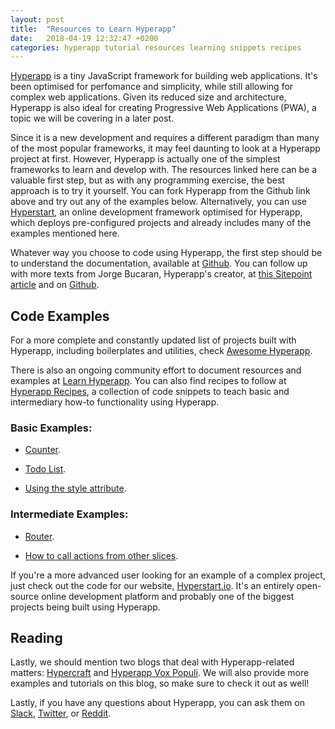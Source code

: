 ```yaml
---
layout: post
title:  "Resources to Learn Hyperapp"
date:   2018-04-19 12:32:47 +0200
categories: hyperapp tutorial resources learning snippets recipes
---
```

[Hyperapp](https://github.com/hyperapp/hyperapp) is a tiny JavaScript framework for building web applications. It's been optimised for perfomance and simplicity, while still allowing for complex web applications. Given its reduced size and architecture, Hyperapp is also ideal for creating Progressive Web Applications (PWA), a topic we will be covering in a later post.

Since it is a new development and requires a different paradigm than many of the most popular frameworks, it may feel daunting to look at a Hyperapp project at first. However, Hyperapp is actually one of the simplest frameworks to learn and develop with. The resources linked here can be a valuable first step, but as with any programming exercise, the best approach is to try it yourself. You can fork Hyperapp from the Github link above and try out any of the examples below. Alternatively, you can use [Hyperstart](https://www.hyperstart.io/), an online development framework optimised for Hyperapp, which deploys pre-configured projects and already includes many of the examples mentioned here.

Whatever way you choose to code using Hyperapp, the first step should be to understand the documentation, available at [Github](https://github.com/hyperapp/hyperapp/blob/master/README.md). You can follow up with more texts from Jorge Bucaran, Hyperapp's creator, at [this Sitepoint article](https://www.sitepoint.com/hyperapp-1-kb-javascript-library/) and on [Github](https://gist.github.com/JorgeBucaran/8dc33b7947f3193eb2ea3d5700e27036).

## Code Examples

For a more complete and constantly updated list of projects built with Hyperapp, including boilerplates and utilities, check [Awesome Hyperapp](https://github.com/hyperapp/awesome-hyperapp).

There is also an ongoing community effort to document resources and examples at [Learn Hyperapp](https://github.com/LearnHyperapp). You can also find recipes to follow at [Hyperapp Recipes](https://github.com/LearnHyperapp/hyperapp-recipes), a collection of code snippets to teach basic and intermediary how-to functionality using Hyperapp.

### Basic Examples:

* [Counter](https://www.hyperstart.io/projects/NYAw2ak7y3R75uHzHWydyk5cViH3-ZB0sSq0VviHwE3PK).

* [Todo List](https://www.hyperstart.io/projects/NYAw2ak7y3R75uHzHWydyk5cViH3-D1WPCuSI9lseef96).

* [Using the style attribute](https://www.hyperstart.io/projects/NYAw2ak7y3R75uHzHWydyk5cViH3-x6HI0o8Q2jYAZvK8).

### Intermediate Examples:

* [Router](https://www.hyperstart.io/projects/NYAw2ak7y3R75uHzHWydyk5cViH3-mXXHQq4S06S2Uo7u).

* [How to call actions from other slices](https://www.hyperstart.io/projects/NYAw2ak7y3R75uHzHWydyk5cViH3-SCMgWopKZGsi3Sm6).

If you're a more advanced user looking for an example of a complex project, just check out the code for our website, [Hyperstart.io](https://github.com/hyperstart/hyperstart.io). It's an entirely open-source online development platform and probably one of the biggest projects being built using Hyperapp.

## Reading

Lastly, we should mention two blogs that deal with Hyperapp-related matters: [Hypercraft](https://zaceno.github.io/hypercraft/) and [Hyperapp Vox Populi](https://medium.com/hyperapp). We will also provide more examples and tutorials on this blog, so make sure to check it out as well!

Lastly, if you have any questions about Hyperapp, you can ask them on [Slack](https://hyperapp.slack.com/messages), [Twitter](https://github.com/HyperappJS), or [Reddit](https://www.reddit.com/r/hyperapp).
